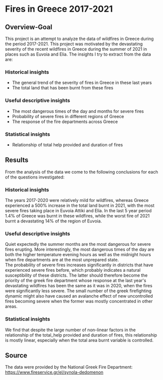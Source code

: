 # Fires in Greece 2017-2021 

## Overview-Goal
This project is an attempt to analyze the data of wildfires in Greece during the period 2017-2021. This project was motivated by the devastating severity of the recent wildfires in Greece during the summer of 2021 in places such as Euvoia and Elia. The insights I try to extract from the data are: 
### **Historical insights**
* The general trend of the severity of fires in Greece in these last years
* The total land that has been burnt from these fires
### **Useful descriptive insights**
* The most dangerous times of the day and months for severe fires
* Probability of severe fires in different regions of Greece
* The response of the fire departments across Greece
### **Statistical insights**
* Relationship of total help provided and duration of fires

## Results
From the analysis of the data we come to the following conclusions for each of the questions investigated:
### **Historical insights**
The years 2017-2020 were relatively mild for wildfires, whereas Greece experienced a 500% increase in the total land burnt in 2021, with the most severe fires taking place in Euvoia Attiki and Elia. In the last 5 year period 1.4% of Greece was burnt in these wildfires, while the worst fire of 2021 burnt a devastating 14% of the region of Euvoia.
### **Useful descriptive insights**
Quiet expectedly the summer months are the most dangerous for severe fires erupting. More interestingly, the most dangerous times of the day are both the higher temperature evening hours as well as the midnight hours when fire departments are at the most unprepared state.\
The probability of severe fires increases significantly in districts that have experienced severe fires before, which probably indicates a natural susceptibility of these districts. The latter should therefore become the priority of the greek fire department whose response at the last year's devastating wildfires has been the same as it was in 2020, when the fires were significantly less severe. The small number of the greek firefighting dynamic might also have caused an avalanche effect of new uncontrolled fires becoming severe when the former was mostly concentrated in other areas.
### **Statistical insights**
We find that despite the large number of non-linear factors in the relationship of the total_help provided and duration of fires, this relationship is mostly linear, especially when the total area burnt variable is controlled.


## **Source**
The data were provided by the National Greek Fire Department: https://www.fireservice.gr/el/synola-dedomenon



